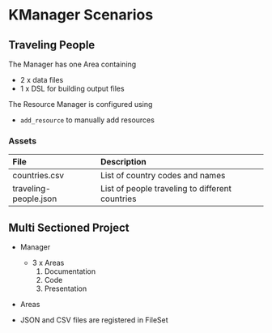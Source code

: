 # KManager Scenarios


## Traveling People

The Manager has one Area containing
  - 2 x data files
  - 1 x DSL for building output files

The Resource Manager is configured using
  - `add_resource` to manually add resources

### Assets

| File | Description |
| :- | :- |
| countries.csv | List of country codes and names |
| traveling-people.json | List of people traveling to different countries |


## Multi Sectioned Project

- Manager
  - 3 x Areas
    1. Documentation
    2. Code
    3. Presentation

- Areas

- JSON and CSV files are registered in FileSet
